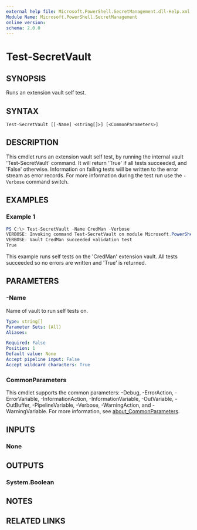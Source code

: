 ```yaml
---
external help file: Microsoft.PowerShell.SecretManagement.dll-Help.xml
Module Name: Microsoft.PowerShell.SecretManagement
online version:
schema: 2.0.0
---
```


# Test-SecretVault

## SYNOPSIS
Runs an extension vault self test.

## SYNTAX

```
Test-SecretVault [[-Name] <string[]>] [<CommonParameters>]
```

## DESCRIPTION
This cmdlet runs an extension vault self test, by running the internal vault 'Test-SecretVault' command.
It will return 'True' if all tests succeeded, and 'False' otherwise.
Information on failing tests will be written to the error stream as error records.
For more information during the test run use the `-Verbose` command switch.

## EXAMPLES

### Example 1
```powershell
PS C:\> Test-SecretVault -Name CredMan -Verbose
VERBOSE: Invoking command Test-SecretVault on module Microsoft.PowerShell.CredManStore.Extension
VERBOSE: Vault CredMan succeeded validation test
True
```

This example runs self tests on the 'CredMan' extension vault.
All tests succeeded so no errors are written and 'True' is returned.

## PARAMETERS

### -Name
Name of vault to run self tests on.

```yaml
Type: string[]
Parameter Sets: (All)
Aliases:

Required: False
Position: 1
Default value: None
Accept pipeline input: False
Accept wildcard characters: True
```

### CommonParameters
This cmdlet supports the common parameters: -Debug, -ErrorAction, -ErrorVariable, -InformationAction, -InformationVariable, -OutVariable, -OutBuffer, -PipelineVariable, -Verbose, -WarningAction, and -WarningVariable. For more information, see [about_CommonParameters](http://go.microsoft.com/fwlink/?LinkID=113216).

## INPUTS

### None

## OUTPUTS

### System.Boolean
## NOTES

## RELATED LINKS
